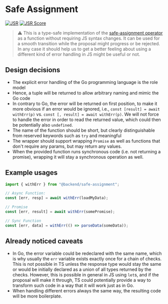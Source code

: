 # Safe Assignment

[![JSR](https://jsr.io/badges/@backend/safe-assignment)](https://jsr.io/@backend/safe-assignment)
[![JSR Score](https://jsr.io/badges/@backend/safe-assignment/score)](https://jsr.io/@backend/safe-assignment)

> ⚠️ This is a type-safe implementation of the
> [safe-assignment operator](https://github.com/arthurfiorette/proposal-safe-assignment-operator)
> as a function without requiring JS syntax changes. It can be used for a smooth
> transition while the proposal might progress or be rejected. In any case it
> should help us to get a better feeling about using a different kind of error
> handling in JS might be useful or not.

## Design decisions

- The explicit error handling of the Go programming language is the role model
- Hence, a tuple will be returned to allow arbitrary naming and mimic the Go
  code
- In contrary to Go, the error will be returned on first position, to make it
  more obvious if an error would be ignored, i.e.,
  `const [result] = await withErr(p)` vs. `const [, result] = await withErr(p)`.
  We will not force to handle the error in order to read the returned value,
  which could then be potentially also `undefined`.
- The name of the function should be short, but clearly distinguishable from
  reserved keywords such as `try` and meaningful
- The wrapper should support wrapping `Promise` as well as functions that don't
  require any params, but may return any values.
- When the provided function runs synchronous code (i.e. not returning a
  promise), wrapping it will stay a synchronous operation as well.

## Example usages

```ts
import { withErr } from "@backend/safe-assignment";

// Async Function:
const [err, resp] = await withErr(loadMyData);

// Promise
const [err, result] = await withErr(somePromise);

// Sync Function
const [err, data] = withErr(() => parseData(someData));
```

## Already noticed caveats

- In Go, the error variable could be redeclared with the same name, which is why
  usually the `err` variable exists exactly once for a chain of checks. This is
  not possible in TS unless the response type would stay the same or would be
  initially declared as a union of all types returned by the checks. However,
  this is possible in general in JS using `let`s, and if the proposal will make
  it through, TS could potentially provide a way to transform such code in a way
  that it will work just as in Go.
- When handling different errors always the same way, the resulting code will be
  more boilerplate.
